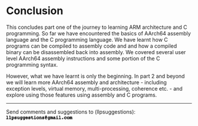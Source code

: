 # Conclusion

This concludes part one of the journey to learning ARM architecture and C programming. So far we have encountered the basics of AArch64 assembly language and the C programming language. We have learnt how C programs can be compiled to assembly code and and how a compiled binary can be disassembled back into assembly. We covered several user level AArch64 assembly instructions and some portion of the C programming syntax. 

However, what we have learnt is only the beginning. In part 2 and beyond we will learn more AArch64 assembly and architecture - including exception levels, virtual memory, multi-processing, coherence etc. - and explore using those features using assembly and C programs.

---

Send comments and suggestions to (llpsuggestions):
<img src="images/email_address.png" alt="drawing" width="180"/>